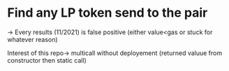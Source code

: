 # Find any LP token send to the pair

-> Every results (11/2021) is false positive (either value<gas or stuck for whatever reason)

Interest of this repo-> multicall without deployement (returned valuue from constructor then static call)
